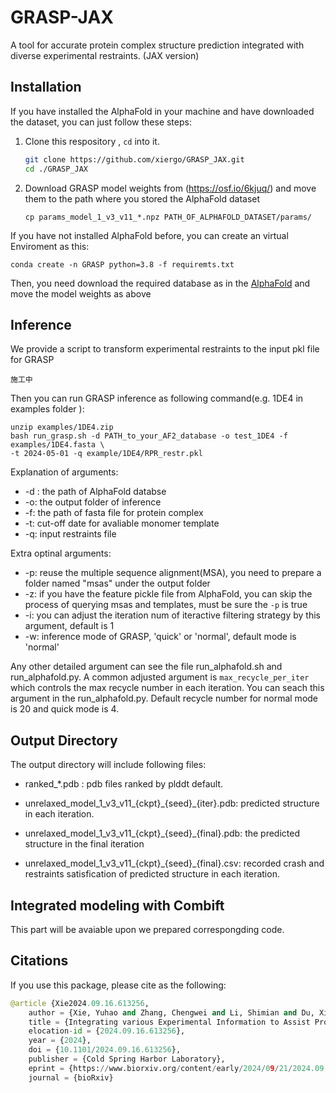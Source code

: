# GRASP-JAX

A tool for accurate protein complex structure prediction integrated with diverse experimental restraints. (JAX version)

## Installation

If you have installed the AlphaFold in your machine and have downloaded the dataset, you can just follow these steps:

1. Clone this respository , `cd` into it.

   ```bash
   git clone https://github.com/xiergo/GRASP_JAX.git
   cd ./GRASP_JAX
   ```

1. Download GRASP model weights from (https://osf.io/6kjuq/) and move them to the path where you stored the AlphaFold dataset

    ```
    cp params_model_1_v3_v11_*.npz PATH_OF_ALPHAFOLD_DATASET/params/
    ```
If you have not installed AlphaFold before, you can create an virtual Enviroment as this:

   ```
   conda create -n GRASP python=3.8 -f requiremts.txt
   ```

Then, you need download the required database as in the [AlphaFold](https://github.com/google-deepmind/alphafold) and move the model weights as above

## Inference

We provide a script to transform experimental restraints to the input pkl file for GRASP

   ```
   施工中
   ```

Then you can run GRASP inference as following command(e.g. 1DE4 in examples folder ):

   ```
   unzip examples/1DE4.zip  
   bash run_grasp.sh -d PATH_to_your_AF2_database -o test_1DE4 -f examples/1DE4.fasta \
   -t 2024-05-01 -q example/1DE4/RPR_restr.pkl
   ```
Explanation of arguments:

   * -d : the path of AlphaFold databse
   * -o: the output folder of inference
   * -f: the path of fasta file for protein complex
   * -t: cut-off date for avaliable monomer template
   * -q: input restraints file

Extra optinal arguments:

   * -p: reuse the multiple sequence alignment(MSA), you need to prepare a folder named "msas" under the output folder
   * -z: if you have the feature pickle file from AlphaFold, you can skip the process of querying msas and templates, must be sure the `-p` is true
   * -i: you can adjust the iteration num of iteractive filtering strategy by this argument, default is 1
   * -w: inference mode of GRASP, 'quick' or 'normal', default mode is 'normal' 

Any other detailed argument can see the file run_alphafold.sh and run_alphafold.py. A common adjusted argument is `max_recycle_per_iter` which
controls the max recycle number in each iteration. You can seach this argument in the run_alphafold.py. Default recycle number for normal mode 
is 20 and quick mode is 4.

## Output Directory

   The output directory will include following files:

   * ranked_*.pdb : pdb files ranked by plddt default.
   
   * unrelaxed_model_1_v3_v11_{ckpt}\_{seed}_{iter}.pdb: predicted structure in each iteration.

   * unrelaxed_model_1_v3_v11_{ckpt}\_{seed}_{final}.pdb: the predicted structure in the final iteration
     
   * unrelaxed_model_1_v3_v11_{ckpt}\_{seed}_{final}.csv: recorded crash and restraints satisfication of predicted structure in each iteration.

## Integrated modeling with Combift

   This part will be avaiable upon we prepared correspongding code.







































## Citations
If you use this package, please cite as the following:
```python
@article {Xie2024.09.16.613256,
	author = {Xie, Yuhao and Zhang, Chengwei and Li, Shimian and Du, Xinyu and Wang, Min and Hu, Yingtong and Liu, Sirui and Gao, Yi Qin},
	title = {Integrating various Experimental Information to Assist Protein Complex Structure Prediction by GRASP},
	elocation-id = {2024.09.16.613256},
	year = {2024},
	doi = {10.1101/2024.09.16.613256},
	publisher = {Cold Spring Harbor Laboratory},
	eprint = {https://www.biorxiv.org/content/early/2024/09/21/2024.09.16.613256.full.pdf},
	journal = {bioRxiv}


